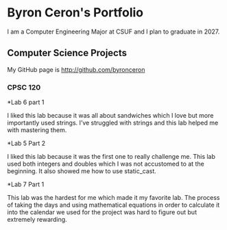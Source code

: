 
# Byron Ceron's Portfolio

I am a Computer Engineering Major at CSUF and I plan to graduate in 2027.

## Computer Science Projects

My GitHub page is http://github.com/byronceron

### CPSC 120

*Lab 6 part 1

I liked this lab because it was all about sandwiches which I love but more importantly used strings. I’ve struggled with strings and this lab helped me with mastering them.

*Lab 5 Part 2

I liked this lab because it was the first one to really challenge me. This lab used both integers and doubles which I was not accustomed to at the beginning. It also showed me how to use static_cast. 

*Lab 7 Part 1

This lab was the hardest for me which made it my favorite lab. The process of taking the days and using mathematical equations in order to calculate it into the calendar we used for the project was hard to figure out but extremely rewarding. 
